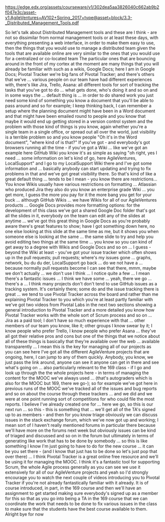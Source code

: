 https://edge.edx.org/assets/courseware/v1/302dea5aa3826040c662ab9b2f047e3c/asset-v1:AgileVentures+AV102+Spring_2017+type@asset+block/3.3-_Distributed_Management_Tools.pdf


So let's talk about Distributed Management tools and
these are I think - are not so dissimilar from
normal management tools or at least these days, with everything presenting a
web interface,
in order to make them easy to use, then the things that you would use to manage
a distributed team given the tools that are available online
are very similar to the ones that you would use for a centralized or co-located team
The particular ones that are bouncing around in the front of my cortex
at the moment are many things that you will already be familiar with
such as a wikis, Google Docs;
here I am in Google Docs; Pivotal Tracker we're big fans of
Pivotal Tracker; and there's others that we've ... various
people on our team have had different experiences with, there's like Jira, Trello, Asana:
all different tools for sort of tracking the
tasks that you've got to do ... what gets done, who's doing it and so on
and in some ways the ... default thing is
... in order to do shared work
you just need some kind of something you know
a document that you'll be able to pass around and so
for example; I keep thinking back, I can remember
a setup where the planning document might have been in a Word document
and that might have been emailed round to people and
you know that maybe it would end up getting stored in a version control
system and the problem
with those kind of things is you know, again whether you're a single team in a
single office,
or spread out all over the world, just visibility
is a terrible problem so and you know people "Oh it's in the
Word document", "where kind of is that?" If you've got - and everybody's got browsers running all the
time -
if you've got a Wiki ... like we've got an example here GitHub Wiki
you know it's as simple as saying "oh right, yes I need ...
some information on let's kind of go, here AgileVentures, LocalSupport"
and I go to my LocalSupport Wiki
there and I've got some information and ... basically
anybody can start updating and trying to fix problems in that and we've got
great visibility there. So that's kind of like a great default
thing ... tends to be I mean - you know there are restrictions... You
know Wikis usually have various restrictions
on formatting ... Atlassian who produced Jira they also do
you know an enterprise grade Wiki ... you get more,
I guess the more you pay for it the more bang you get for your buck ... although GitHub
Wikis
... we have Wikis for all of our AgileVentures products
... Google Docs provides more formatting options:
for the development of this class we've got a shared
Google Doc folder that's got all the slides in it, everybody on the team can edit any of the slides at anytime
... we've got this great thing in Google Docs as you're probably aware
there's great features to show; have I got something down here, no one else looking at this slide
at the same time as me, but it shows you when someone else is looking at the
same
... the same slide to try and help you avoid editing
two things at the same time ... you know so you can kind of get away
to a degree with Wikis and Google Docs and so on ...
I guess - beyond the Wiki at least - you've got your issue tracker
which often shows up in the pull requests; pull requests; where's my issues gone ...
graphs, network, bu du du der, LocalSupport go back
... do we not have a ... because normally pull requests become
I can see that there, mmm, maybe we don't actually ...
we don't use I think ... I notice quite a few ... I mean there's a fantastic
issues ... I think we have some ... yeah, there we go
... there's a ... I think many projects don't
don't tend to use GitHub issues as a tracking system.
It's certainly there; some do
and the issue tracking there is great ...
we tend to use Pivotal Tracker across the board and rather than me
explaining Pivotal Tracker to you which you're
at least partly familiar with we've got two videos from Pivotal Labs
in the next two sections showing a general introduction to
Pivotal Tracker and a more detailed
you know how Pivotal Tracker works with the whole sort of Scrum process
and so on ... Jira as a paid tool; I don't have so much experience with that
... other members of our team
you know, like it; other groups I know swear by it; I know people who prefer
Trello, I know people who prefer Asana
... they've all got their relative pros and cons
but one of the things that we notice about all of these things is basically that they're
available
over the web ... available transparently ...
I mean this is the key for managing all of our projects as you can
see here
I've got all the different AgileVenture projects that are ongoing, here, I can jump to any of them
quickly.
Anybody, you know, we just pass the link around, anyone can see it anyone can get in
there
and see what's going on ... also particularly relevant to
the 169 class - if I go and look up through the
the whole projects here - in terms of managing the content for the MOOC
we've always used ... (that's autograders
which is also for the MOOC but 169, there we go-); so for example
we've got here in previous runs
of the MOOC we've tracked all of the issues
and bug reports and so on about the course
through these trackers ... and we did and we were at one point running
sort of competitions for who could file the most reports.
I believe I've already created one for ... here we go, so this is
our next run ...
so this - this is something that ... we'll get all of the
TA's
signed up to as members - and then for you know
triage obviously we can discuss issues in the stack exchange forum, which
we've now got up and working; I mean sort of I haven't really mentioned
forums in particular there because we'll have more on the forums
next week but obviously issues can be kind of triaged and discussed
and so on in the forum but
ultimately in terms of generating like work that has to be done by somebody
... so this is like something I know I'm just going to have to do
for the new course ... it can be you set there -
(and I know that just has to be done so let's just pop that over there)
... I think Pivotal Tracker is a great
online free resource and we'll be using it
for managing the MOOC. I think it's a fantastic
tool for supporting Scrum, the whole Agile
process generally as you can see we use it extensively
for all of our AgileVenture projects and
yeah so I'd strongly encourage you to watch the next couple of videos introducing you to Pivotal Tracker
if you're not
already fantastically familiar with it
already. It is of course introduced, in part, in the 169 course
and then we'll have an assignment to get started making sure
everybody's signed up as a member for this so that as you go into being a TA
in the 169 course that we can coordinate
the work that needs to be done to fix various issues
in the class to make sure that the students have the best
course available to them. Alright bye for now
